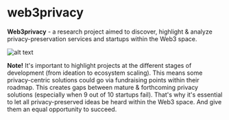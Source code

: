 # web3privacy
**Web3privacy** - a research project aimed to discover, highlight &amp; analyze privacy-preservation services and startups within the Web3 space.

![alt text](https://github.com/Msiusko/web3privacy/blob/main/Logo.png?raw=true)

**Note!** It's important to highlight projects at the different stages of development (from ideation to ecosystem scaling). This means some privacy-centric solutions could go via fundraising points within their roadmap. This creates gaps between mature & forthcoming privacy solutions (especially when 9 out of 10 startups fail). That's why it's essential to let all privacy-preserved ideas be heard within the Web3 space. And give them an equal opportunity to succeed. 
